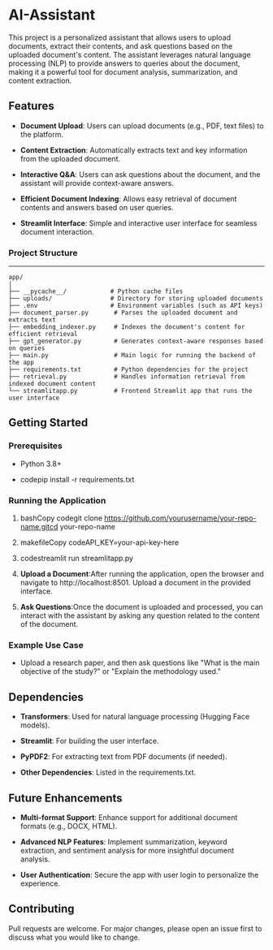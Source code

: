 AI-Assistant
===============================

This project is a personalized assistant that allows users to upload documents, extract their contents, and ask questions based on the uploaded document's content. The assistant leverages natural language processing (NLP) to provide answers to queries about the document, making it a powerful tool for document analysis, summarization, and content extraction.

Features
--------

*   **Document Upload**: Users can upload documents (e.g., PDF, text files) to the platform.
    
*   **Content Extraction**: Automatically extracts text and key information from the uploaded document.
    
*   **Interactive Q&A**: Users can ask questions about the document, and the assistant will provide context-aware answers.
    
*   **Efficient Document Indexing**: Allows easy retrieval of document contents and answers based on user queries.
    
*   **Streamlit Interface**: Simple and interactive user interface for seamless document interaction.
    

### Project Structure
-----------------
```
app/
│
├── __pycache__/            # Python cache files
├── uploads/                # Directory for storing uploaded documents
├── .env                    # Environment variables (such as API keys)
├── document_parser.py       # Parses the uploaded document and extracts text
├── embedding_indexer.py     # Indexes the document's content for efficient retrieval
├── gpt_generator.py         # Generates context-aware responses based on queries
├── main.py                  # Main logic for running the backend of the app
├── requirements.txt         # Python dependencies for the project
├── retrieval.py             # Handles information retrieval from indexed document content
└── streamlitapp.py          # Frontend Streamlit app that runs the user interface

```
Getting Started
---------------

### Prerequisites

*   Python 3.8+
    
*   codepip install -r requirements.txt
    

### Running the Application

1.  bashCopy codegit clone https://github.com/yourusername/your-repo-name.gitcd your-repo-name
    
2.  makefileCopy codeAPI\_KEY=your-api-key-here
    
3.  codestreamlit run streamlitapp.py
    
4.  **Upload a Document**:After running the application, open the browser and navigate to http://localhost:8501. Upload a document in the provided interface.
    
5.  **Ask Questions**:Once the document is uploaded and processed, you can interact with the assistant by asking any question related to the content of the document.
    

### Example Use Case

*   Upload a research paper, and then ask questions like "What is the main objective of the study?" or "Explain the methodology used."
    

Dependencies
------------

*   **Transformers**: Used for natural language processing (Hugging Face models).
    
*   **Streamlit**: For building the user interface.
    
*   **PyPDF2**: For extracting text from PDF documents (if needed).
    
*   **Other Dependencies**: Listed in the requirements.txt.
    

Future Enhancements
-------------------

*   **Multi-format Support**: Enhance support for additional document formats (e.g., DOCX, HTML).
    
*   **Advanced NLP Features**: Implement summarization, keyword extraction, and sentiment analysis for more insightful document analysis.
    
*   **User Authentication**: Secure the app with user login to personalize the experience.
    

Contributing
------------

Pull requests are welcome. For major changes, please open an issue first to discuss what you would like to change.
